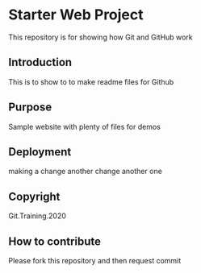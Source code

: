 # Starter Web Project

This repository is for showing how Git and GitHub work

## Introduction
This is to show to to make readme files for Github
## Purpose

Sample website with plenty of files for demos

## Deployment 
making a change
another change
another one

## Copyright
Git.Training.2020

## How to contribute
Please fork this repository and then request commit